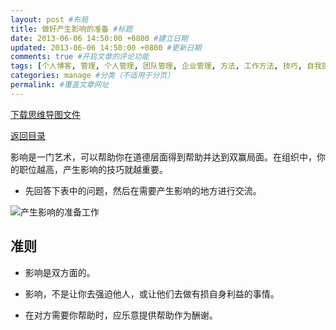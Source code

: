 ```yaml
---
layout: post #布局
title: 做好产生影响的准备 #标题
date: 2013-06-06 14:50:00 +0800 #建立日期
updated: 2013-06-06 14:50:00 +0800 #更新日期
comments: true #开启文章的评论功能
tags: [个人博客, 管理, 个人管理, 团队管理, 企业管理, 方法, 工作方法, 技巧, 自我提升] #标签（不适用于分页）
categories: manage #分类（不适用于分页）
permalink: #覆盖文章网址
---
```


[下载思维导图文件](https://docs.google.com/file/d/0B7UFT4BR96esLUlIVlRua01pQ00/edit?usp=sharing)

[返回目录](/manage/2013/04/07/Behind-closed-doors-secrets-of-great-management/)

影响是一门艺术，可以帮助你在道德层面得到帮助并达到双赢局面。在组织中，你的职位越高，产生影响的技巧就越重要。

- 先回答下表中的问题，然后在需要产生影响的地方进行交流。

![](/blogImages/20130606Ready-for-impact/cQBD8.jpg "产生影响的准备工作")

## 准则

- 影响是双方面的。

- 影响，不是让你去强迫他人，或让他们去做有损自身利益的事情。

- 在对方需要你帮助时，应乐意提供帮助作为酬谢。